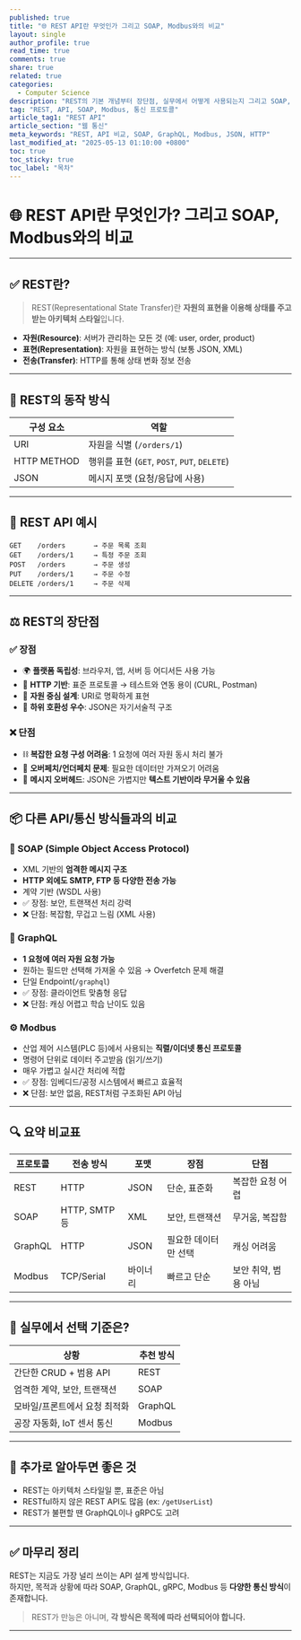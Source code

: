 ```yaml
---
published: true
title: "🌐 REST API란 무엇인가 그리고 SOAP, Modbus와의 비교"
layout: single
author_profile: true
read_time: true
comments: true
share: true
related: true
categories:
  - Computer Science
description: "REST의 기본 개념부터 장단점, 실무에서 어떻게 사용되는지 그리고 SOAP, GraphQL, Modbus와 어떤 차이가 있는지를 쉽게 정리했습니다."
tag: "REST, API, SOAP, Modbus, 통신 프로토콜"
article_tag1: "REST API"
article_section: "웹 통신"
meta_keywords: "REST, API 비교, SOAP, GraphQL, Modbus, JSON, HTTP"
last_modified_at: "2025-05-13 01:10:00 +0800"
toc: true
toc_sticky: true
toc_label: "목차"
---
```


# 🌐 REST API란 무엇인가? 그리고 SOAP, Modbus와의 비교

---

## ✅ REST란?

> REST(Representational State Transfer)란 **자원의 표현을 이용해 상태를 주고받는 아키텍처 스타일**입니다.

- **자원(Resource)**: 서버가 관리하는 모든 것 (예: user, order, product)
- **표현(Representation)**: 자원을 표현하는 방식 (보통 JSON, XML)
- **전송(Transfer)**: HTTP를 통해 상태 변화 정보 전송

---

## 🧪 REST의 동작 방식

| 구성 요소 | 역할 |
|-----------|------|
| URI       | 자원을 식별 (`/orders/1`) |
| HTTP METHOD | 행위를 표현 (`GET`, `POST`, `PUT`, `DELETE`) |
| JSON       | 메시지 포맷 (요청/응답에 사용) |

---

## 🎯 REST API 예시

```
GET    /orders       → 주문 목록 조회
GET    /orders/1     → 특정 주문 조회
POST   /orders       → 주문 생성
PUT    /orders/1     → 주문 수정
DELETE /orders/1     → 주문 삭제
```

---

## ⚖️ REST의 장단점

### ✅ 장점

- 🌍 **플랫폼 독립성**: 브라우저, 앱, 서버 등 어디서든 사용 가능
- 🔗 **HTTP 기반**: 표준 프로토콜 → 테스트와 연동 용이 (CURL, Postman)
- 🎯 **자원 중심 설계**: URI로 명확하게 표현
- 🔄 **하위 호환성 우수**: JSON은 자기서술적 구조

### ❌ 단점

- ⛓ **복잡한 요청 구성 어려움**: 1 요청에 여러 자원 동시 처리 불가
- 🔂 **오버페치/언더페치 문제**: 필요한 데이터만 가져오기 어려움
- 🧱 **메시지 오버헤드**: JSON은 가볍지만 **텍스트 기반이라 무거울 수 있음**

---

## 📦 다른 API/통신 방식들과의 비교

### 🧼 SOAP (Simple Object Access Protocol)

- XML 기반의 **엄격한 메시지 구조**
- **HTTP 외에도 SMTP, FTP 등 다양한 전송 가능**
- 계약 기반 (WSDL 사용)
- ✅ 장점: 보안, 트랜잭션 처리 강력  
- ❌ 단점: 복잡함, 무겁고 느림 (XML 사용)

### 🧪 GraphQL

- **1 요청에 여러 자원 요청 가능**
- 원하는 필드만 선택해 가져올 수 있음 → Overfetch 문제 해결
- 단일 Endpoint(`/graphql`)
- ✅ 장점: 클라이언트 맞춤형 응답
- ❌ 단점: 캐싱 어렵고 학습 난이도 있음

### ⚙️ Modbus

- 산업 제어 시스템(PLC 등)에서 사용되는 **직렬/이더넷 통신 프로토콜**
- 명령어 단위로 데이터 주고받음 (읽기/쓰기)
- 매우 가볍고 실시간 처리에 적합
- ✅ 장점: 임베디드/공정 시스템에서 빠르고 효율적
- ❌ 단점: 보안 없음, REST처럼 구조화된 API 아님

---

## 🔍 요약 비교표

| 프로토콜 | 전송 방식 | 포맷 | 장점 | 단점 |
|----------|-----------|------|------|------|
| REST     | HTTP      | JSON | 단순, 표준화 | 복잡한 요청 어렵 |
| SOAP     | HTTP, SMTP 등 | XML | 보안, 트랜잭션 | 무거움, 복잡함 |
| GraphQL  | HTTP      | JSON | 필요한 데이터만 선택 | 캐싱 어려움 |
| Modbus   | TCP/Serial | 바이너리 | 빠르고 단순 | 보안 취약, 범용 아님 |

---

## 📌 실무에서 선택 기준은?

| 상황 | 추천 방식 |
|------|------------|
| 간단한 CRUD + 범용 API | REST |
| 엄격한 계약, 보안, 트랜잭션 | SOAP |
| 모바일/프론트에서 요청 최적화 | GraphQL |
| 공장 자동화, IoT 센서 통신 | Modbus |

---

## 🧠 추가로 알아두면 좋은 것

- REST는 아키텍처 스타일일 뿐, 표준은 아님
- RESTful하지 않은 REST API도 많음 (ex: `/getUserList`)
- REST가 불편할 땐 GraphQL이나 gRPC도 고려

---

## ✅ 마무리 정리

REST는 지금도 가장 널리 쓰이는 API 설계 방식입니다.  
하지만, 목적과 상황에 따라 SOAP, GraphQL, gRPC, Modbus 등 **다양한 통신 방식**이 존재합니다.

> REST가 만능은 아니며, **각 방식은 목적에 따라 선택되어야 합니다.**

---